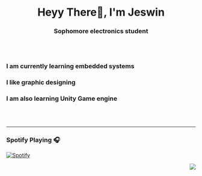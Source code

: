<h1 align="center">Heyy There👋, I'm Jeswin</h1>
<h3 align="center">Sophomore electronics student</h3>

<br>
<br>

###  I am currently learning embedded systems
###  I like graphic designing
###  I am also learning Unity Game engine


<br>
<br>
<hr>

### Spotify Playing 🎧

[![Spotify](https://novatorem.bgstatic.vercel.app/api/spotify)](https://open.spotify.com/user/vjcxueznf15ynld5jycj9cylr)

<img align="right" src="http://estruyf-github.azurewebsites.net/api/VisitorHit?user=JezwinThomas&repo=Bgstatic&countColorcountColor&countColor=%237B1E7B"/>
